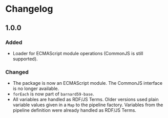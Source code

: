 # Changelog

## 1.0.0

### Added

- Loader for ECMAScript module operations (CommonJS is still supported).

### Changed

- The package is now an ECMAScript module.
  The CommonJS interface is no longer available. 
- `forEach` is now part of `barnard59-base`.
- All variables are handled as RDF/JS Terms.
  Older versions used plain variable values given in a `Map` to the pipeline factory. 
  Variables from the pipeline definition were already handled as RDF/JS Terms.
